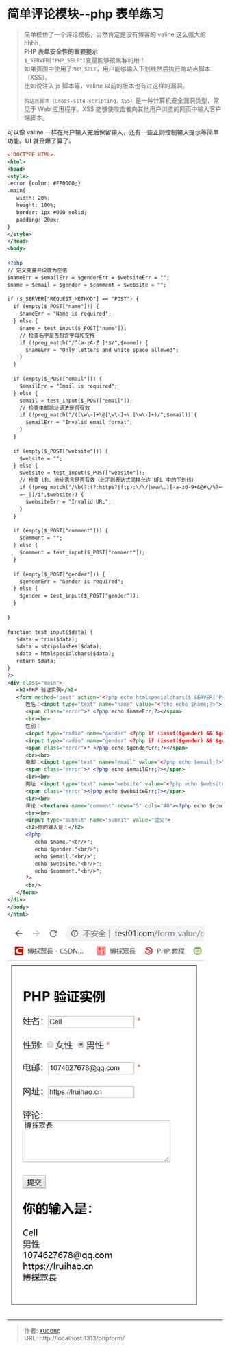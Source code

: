 # 简单评论模块--php 表单练习


> 简单模仿了一个评论模板，当然肯定是没有博客的 valine 这么强大的 hhhh，  
> **PHP 表单安全性的重要提示**  
> `$_SERVER["PHP_SELF"]`变量能够被黑客利用！  
> 如果页面中使用了`PHP_SELF`，用户能够输入下划线然后执行跨站点脚本（XSS）。  
> 比如说注入 js 脚本等，valine 以前的版本也有过这样的漏洞。
>
> `跨站点脚本（Cross-site scripting，XSS）`是一种计算机安全漏洞类型，常见于 Web 应用程序。XSS 能够使攻击者向其他用户浏览的网页中输入客户端脚本。

<!--more-->

可以像 valine 一样在用户输入完后保留输入，还有一些正则控制输入提示等简单功能。UI 就丑爆了算了。

```xml 完整表单
<!DOCTYPE HTML>
<html>
<head>
<style>
.error {color: #FF0000;}
.main{
   width: 20%;
   height: 100%;
   border: 1px #000 solid;
   padding: 20px;
}
</style>
</head>
<body>

<?php
// 定义变量并设置为空值
$nameErr = $emailErr = $genderErr = $websiteErr = "";
$name = $email = $gender = $comment = $website = "";

if ($_SERVER["REQUEST_METHOD"] == "POST") {
  if (empty($_POST["name"])) {
    $nameErr = "Name is required";
  } else {
    $name = test_input($_POST["name"]);
    // 检查名字是否包含字母和空格
    if (!preg_match("/^[a-zA-Z ]*$/",$name)) {
      $nameErr = "Only letters and white space allowed";
    }
  }

  if (empty($_POST["email"])) {
    $emailErr = "Email is required";
  } else {
    $email = test_input($_POST["email"]);
    // 检查电邮地址语法是否有效
    if (!preg_match("/([\w\-]+\@[\w\-]+\.[\w\-]+)/",$email)) {
      $emailErr = "Invalid email format";
    }
  }

  if (empty($_POST["website"])) {
    $website = "";
  } else {
    $website = test_input($_POST["website"]);
    // 检查 URL 地址语言是否有效（此正则表达式同样允许 URL 中的下划线）
    if (!preg_match("/\b(?:(?:https?|ftp):\/\/|www\.)[-a-z0-9+&@#\/%?=~_|!:,.;]*[-a-z0-9+&@#\/%
    =~_|]/i",$website)) {
      $websiteErr = "Invalid URL";
    }
  }

  if (empty($_POST["comment"])) {
    $comment = "";
  } else {
    $comment = test_input($_POST["comment"]);
  }

  if (empty($_POST["gender"])) {
    $genderErr = "Gender is required";
  } else {
    $gender = test_input($_POST["gender"]);
  }

}

function test_input($data) {
   $data = trim($data);
   $data = stripslashes($data);
   $data = htmlspecialchars($data);
   return $data;
}
?>
<div class="main">
   <h2>PHP 验证实例</h2>
   <form method="post" action="<?php echo htmlspecialchars($_SERVER['PHP_SELF']);?>">
      姓名：<input type="text" name="name" value="<?php echo $name;?>">
      <span class="error">* <?php echo $nameErr;?></span>
      <br><br>
      性别：
      <input type="radio" name="gender" <?php if (isset($gender) && $gender=="女性") echo "checked";?> value="女性">女性
      <input type="radio" name="gender" <?php if (isset($gender) && $gender=="男性") echo "checked";?> value="男性">男性
      <span class="error">* <?php echo $genderErr;?></span>
      <br><br>
      电邮：<input type="text" name="email" value="<?php echo $email;?>">
      <span class="error">* <?php echo $emailErr;?></span>
      <br><br>
      网址：<input type="text" name="website" value="<?php echo $website;?>">
      <span class="error"><?php echo $websiteErr;?></span>
      <br><br>
      评论：<textarea name="comment" rows="5" cols="40"><?php echo $comment;?></textarea>
      <br><br>
      <input type="submit" name="submit" value="提交">
      <h2>你的输入是：</h2>
      <?php
         echo $name."<br/>";
         echo $gender."<br/>";
         echo $email."<br/>";
         echo $website."<br/>";
         echo $comment."<br/>";
      ?>
      <br/>
   </form>
</div>
</body>
</html>
```

![实际效果](images/comment.png)


---

> 作者: [xucong](https://shiqustudio.github.io/)  
> URL: http://localhost:1313/phpform/  

